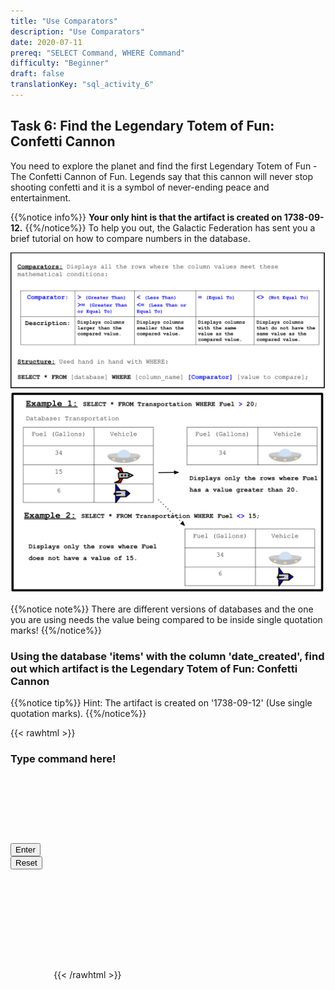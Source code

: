 ```yaml
---
title: "Use Comparators"
description: "Use Comparators"
date: 2020-07-11
prereq: "SELECT Command, WHERE Command"
difficulty: "Beginner"
draft: false
translationKey: "sql_activity_6"
---
```

<!-- Links for javascript and CSS needed for drop down logic -->
<link rel="stylesheet" href="../default/_default.css" type="text/css"></link>
<link rel="stylesheet" href="../default/_type.css" type="text/css"></link>

<script type="text/javascript" src="../default/_default.js"></script>
<script type="text/javascript" src="../default/_type.js"></script>
<script type="text/javascript" src="../default/alasql.js"></script>
<script type="text/javascript" src="_activity6.js"></script>
<script type="text/javascript" src="../default/db.js"></script>

<!-- Embed YouTube Video Link here when ready -->


## Task 6: Find the Legendary Totem of Fun: Confetti Cannon 

You need to explore the planet and find the first Legendary Totem of Fun - The Confetti Cannon of Fun. 
Legends say that this cannon will never stop shooting confetti and it is a symbol of never-ending peace and entertainment. 

{{%notice info%}}
**Your only hint is that the artifact is created on 1738-09-12.**
{{%/notice%}}
To help you out, the Galactic Federation has sent you a brief tutorial on how to compare numbers in the database.

![Explain](assets/Comparator.png)
![Example](assets/Example.png)

{{%notice note%}}
There are different versions of databases and the one you are using needs the value being compared to be inside single quotation marks! 
{{%/notice%}}

### Using the database 'items' with the column 'date_created', find out which artifact is the Legendary Totem of Fun: Confetti Cannon

{{%notice tip%}}
Hint: The artifact is created on '1738-09-12' (Use single quotation marks).
{{%/notice%}}

<!-- SQL Type In Activity -->
{{< rawhtml >}}

  <div class="terminal_div" id="terminal_div">
    <div class = "outer">
      <h3 id = "commands" contenteditable="true" onclick="document.getElementById('commands').innerHTML = ''"> Type command here!<h3>
    </div>
    <div style="clear: both;"></div> 
    </br></br></br></br></br></br>
    <button class="button button1" onclick="sql()"> Enter </button>
    <div style="clear: both;"></div> 
    <button class = "button reset" onclick="document.getElementById('commands').innerHTML = ''">Reset</button>
  </div>
  <div style="clear: both;"></div> 
  <h1 class="error" id="sqlcommand" style="visibility:hidden"><strong>ERROR INVALID INPUT></strong></h1>
  <table id="table">
    <tr></tr>
  </table>
  <h4 id="story"></h4>

  <div id="text" style="visibility:hidden">
    <p> You found the location of the first Legendary Totem of Fun: The Confetti Cannon! </p>
  </div>

  <!-- Unhide the Confetti Cannon -->
  <img id="cannon" alt="cannon" style="visibility:hidden"/>
{{< /rawhtml >}}
